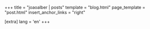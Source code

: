 +++
title = "joaoalber | posts"
template = "blog.html"
page_template = "post.html"
insert_anchor_links = "right"

[extra]
lang = 'en'
+++
